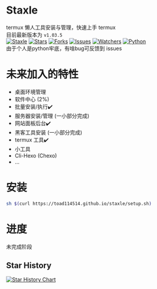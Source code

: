 # Staxle
termux 懒人工具安装与管理，快速上手 termux<br>
目前最新版本为 `v1.03.5`<br>
[![Staxle](https://toad114514.github.io/img/wb/staxle.jpg)](https://github.com/Toad114514/Staxle)
[![Stars](https://img.shields.io/github/stars/Toad114514/Staxle.svg)](https://github.com/Toad114514/Staxle/status)
[![Forks](https://img.shields.io/github/forks/Toad114514/Staxle.svg)](https://github.com/Toad114514/Toad114514/network/members)
[![Issues](https://img.shields.io/github/issues/Toad114514/Staxle.svg)](https://github.com/Toad114514/Staxle/issues)
[![Watchers](https://img.shields.io/github/watchers/Toad114514/Staxle.svg)](https://github.com/Toad114514/Staxle/watchers)
[![Python](https://img.shields.io/badge/language-Python%203-blue.svg)](https://www.python.org)<br>
由于个人是python牢底，有啥bug可反馈到 issues
# 未来加入的特性
 - 桌面环境管理
 - 软件中心 (2%)
 - 批量安装/执行✔️
 - 服务器安装/管理 (一小部分完成)
 - 网站面板后台✔️
 - 黑客工具安装 (一小部分完成)
 - termux 工具✔️
 - 小工具
  - Cli-Hexo (Chexo)
 - ...
# 安装
```bash
sh $(curl https://toad114514.github.io/staxle/setup.sh)
```
# 进度
未完成阶段
## Star History
[![Star History Chart](https://api.star-history.com/svg?repos=Toad114514/Staxle&type=Date)](https://star-history.com/#Toad114514/Staxle&Date)
